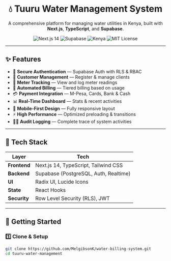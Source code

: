 <h1 align="center">
  💧 Tuuru Water Management System
</h1>

<p align="center">
  A comprehensive platform for managing water utilities in Kenya, built with <strong>Next.js</strong>, <strong>TypeScript</strong>, and <strong>Supabase</strong>.
</p>

<p align="center">
  <img src="https://img.shields.io/badge/Next.js-v14-blue?logo=nextdotjs" alt="Next.js 14" />
  <img src="https://img.shields.io/badge/Supabase-PostgreSQL-green?logo=supabase" alt="Supabase" />
  <img src="https://img.shields.io/badge/Made%20for-Kenya-ffb703" alt="Kenya" />
  <img src="https://img.shields.io/github/license/MelgibsonK/water-billing-system" alt="MIT License" />
</p>

---

## ✨ Features

- 🔐 **Secure Authentication** — Supabase Auth with RLS & RBAC
- 👥 **Customer Management** — Register & manage clients
- 🧮 **Meter Tracking** — View and log meter readings
- 💸 **Automated Billing** — Tiered billing based on usage
- 💳 **Payment Integration** — M-Pesa, Cards, Bank & Cash
- 📊 **Real-Time Dashboard** — Stats & recent activities
- 📱 **Mobile-First Design** — Fully responsive layout
- ⚡ **High Performance** — Optimized preloading & transitions
- 🕵️‍♂️ **Audit Logging** — Complete trace of system activities

---

## 🧰 Tech Stack

| Layer       | Tech                                    |
|-------------|-----------------------------------------|
| **Frontend** | Next.js 14, TypeScript, Tailwind CSS     |
| **Backend**  | Supabase (PostgreSQL, Auth, Realtime)   |
| **UI**       | Radix UI, Lucide Icons                  |
| **State**    | React Hooks                             |
| **Security** | Row Level Security (RLS), JWT           |

---

## 🚀 Getting Started

### 1️⃣ Clone & Setup

```bash
git clone https://github.com/MelgibsonK/water-billing-system.git
cd tuuru-water-management
